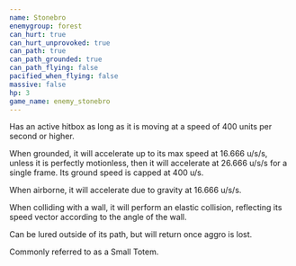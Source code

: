 ```yaml
---
name: Stonebro
enemygroup: forest
can_hurt: true
can_hurt_unprovoked: true
can_path: true
can_path_grounded: true
can_path_flying: false
pacified_when_flying: false
massive: false
hp: 3
game_name: enemy_stonebro
---
```


Has an active hitbox as long as it is moving at a speed of 400 units per second or higher.

When grounded, it will accelerate up to its max speed at 16.666 u/s/s, unless it is perfectly motionless, then it will accelerate at 26.666 u/s/s for a single frame. Its ground speed is capped at 400 u/s.

When airborne, it will accelerate due to gravity at 16.666 u/s/s.

When colliding with a wall, it will perform an elastic collision, reflecting its speed vector according to the angle of the wall.

Can be lured outside of its path, but will return once aggro is lost.

Commonly referred to as a Small Totem.
